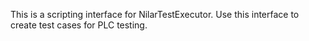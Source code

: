 This is a scripting interface for NilarTestExecutor.
Use this interface to create test cases for PLC testing.